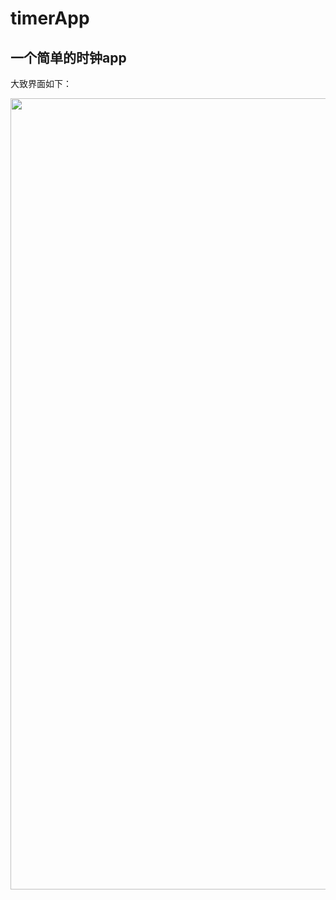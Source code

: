 # timerApp
## 一个简单的时钟app
大致界面如下：

<img src="http://81.71.35.196:5000/appshow.png" width="585px" height="1266px" align=center>

